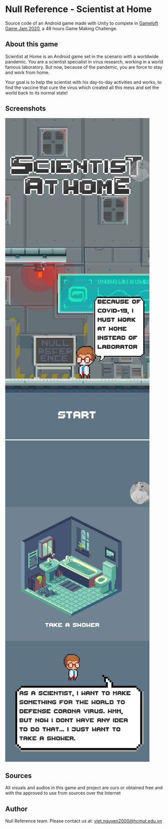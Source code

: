 # Null Reference - Scientist at Home

Source code of an Android game made with Unity to compete in [Gameloft Game Jam 2020](https://gamejam.gameloft.com/), a 48 hours Game Making Challenge.


## About this game

Scientist at Home is an Android game set in the scenario with a worldwide pandemic. You are a scientist specialist in virus research, working in a world famous laboratory. But now, because of the pandemic, you are force to stay and work from home.

Your goal is to help the scientist with his day-to-day activities and works, to find the vaccine that cure the virus which created all this mess and set the world back to its normal state!

## Screenshots

![home](sources/Assets/Resources/Screenshots/home_screen.jpg) ![choose_screen](sources/Assets/Resources/Screenshots/choose_screen.jpg)

## Sources

All visuals and audios in this game and project are ours or obtained free and with the approved to use from sources over the Internet

## Author
Null Reference team. Please contact us at: viet.nguyen2000@hcmut.edu.vn
